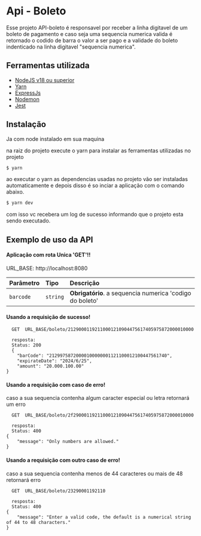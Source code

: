 
# Api - Boleto

Esse projeto API-boleto é responsavel por receber a 
linha digitavel de um boleto de pagamento e caso 
seja uma sequencia numerica valida é retornado o 
codido de barra o valor a ser pago e a validade do
boleto indenticado na linha digitavel "sequencia numerica".


## Ferramentas utilizada

 - [NodeJS  v18 ou superior](https://nodejs.org/en/)
 - [Yarn](https://yarnpkg.com/)
 - [ExpressJs](https://expressjs.com/)
 - [Nodemon](https://nodemon.io/)
 - [Jest](https://jestjs.io/pt-BR/)


## Instalação


Ja com node instalado em sua maquina

na raiz do projeto
execute o yarn para instalar as ferramentas utilizadas no projeto

```bash
$ yarn

```
ao executar o yarn as dependencias usadas no projeto vão ser instaladas automaticamente
e depois disso é so inciar a aplicação com o comando abaixo.

```bash
$ yarn dev

```
com isso vc recebera um log de sucesso informando que o projeto esta sendo executado.

## Exemplo de uso da API

#### Aplicação com rota Unica  'GET'!!

URL_BASE: http://localhost:8080

| Parâmetro   | Tipo       | Descrição                           |
| :---------- | :--------- | :---------------------------------- |
| `barcode` | `string` | **Obrigatório**. a sequencia numerica 'codigo do boleto' |

####  Usando a requisição de sucesso!
```http
  GET  URL_BASE/boleto/21290001192110001210904475617405975872000010000

  resposta: 
  Status: 200
  {
	"barCode": "21299758720000100000001121100012100447561740",
	"expirateDate": "2024/6/25",
	"amount": "20.000.100.00"
}

```

####  Usando a requisição com caso de erro!
caso a sua sequencia contenha algum caracter especial ou letra retornará um erro

```http
  GET  URL_BASE/boleto/2f290001192110001210904475617405975872000010000

  resposta: 
  Status: 400
{
	"message": "Only numbers are allowed."
}

```

####  Usando a requisição com outro caso de erro!
caso a sua sequencia contenha menos de 44 caracteres ou mais de 48 retornará erro

```http
  GET  URL_BASE/boleto/23290001192110

  resposta: 
  Status: 400
{
	"message": "Enter a valid code, the default is a numerical string of 44 to 48 characters."
}

```

